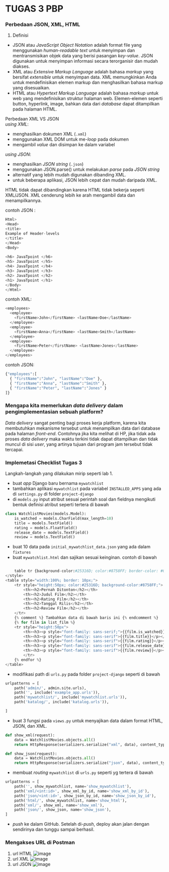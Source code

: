 # TUGAS 3 PBP
### Perbedaan JSON, XML, HTML

1. Definisi    
- JSON atau *JavaScript Object Notation* adalah format file yang menggunakan *human-readable text* untuk menyimpan dan mentransmisikan objek data yang berisi pasangan *key-value*. JSON digunakan untuk menyimpan informasi secara terorganisir dan mudah diakses. 
- XML atau  *Extensive Markup Language* adalah bahasa *markup* yang bersifat *extensible* untuk menyimpan data.  XML memungkinkan Anda untuk mendefinisikan elemen markup dan menghasilkan bahasa markup yang disesuaikan.
- HTML atau *Hypertext Markup Language* adalah bahasa *markup* untuk web yang mendefinisikan struktur halaman web. Elemen-elemen seperti button, hyperlink, image, bahkan data dari *database* dapat ditampilkan pada halaman HTML.      

Perbedaan XML VS JSON   
*using XML*:
- menghasilkan dokumen XML (`.xml`)
- menggunakan XML DOM untuk me-*loop* pada dokumen
- mengambil *value* dan disimpan ke dalam variabel

*using JSON*:
- menghasilkan *JSON string* (`.json`)
- menggunakan JSON.parse() untuk melakukan *parse* pada *JSON string*
- alternatif yang lebih mudah digunakan dibanding XML.
- untuk beberapa aplikasi, JSON lebih cepat dan mudah daripada XML.

HTML tidak dapat dibandingkan karena HTML tidak bekerja seperti XML/JSON. XML cenderung lebih ke arah mengambil data dan menampilkannya. 

contoh JSON :
```py
Html>    
<Head>  
<title>  
Example of Header-levels  
</title>  
</Head>  
<Body>   
  
<h6> JavaTpoint </h6>   
<h5> JavaTpoint </h5>  
<h4> JavaTpoint </h4>  
<h3> JavaTpoint </h3>  
<h2> JavaTpoint </h2>  
<h1> JavaTpoint </h1>  
</Body>  
</Html>  
```

contoh XML:
```py
<employees>
  <employee>
    <firstName>John</firstName> <lastName>Doe</lastName>
  </employee>
  <employee>
    <firstName>Anna</firstName> <lastName>Smith</lastName>
  </employee>
  <employee>
    <firstName>Peter</firstName> <lastName>Jones</lastName>
  </employee>
</employees>
```

contoh JSON:
```py
{"employees":[
  { "firstName":"John", "lastName":"Doe" },
  { "firstName":"Anna", "lastName":"Smith" },
  { "firstName":"Peter", "lastName":"Jones" }
]}
```


### Mengapa kita memerlukan *data delivery* dalam pengimplementasian sebuah platform?

*Data delivery* sangat penting bagi proses kerja platform, karena kita membutuhkan mekanisme tersebut untuk menampilkan data dari database pada halaman *front-end*. Contohnya jika kita  melihat  di HP, jika tidak ada proses *data delivery* maka waktu terkini tidak dapat ditampilkan dan tidak muncul di sisi *user*, yang artinya tujuan dari program jam tersebut tidak tercapai.


### Implemetasi Checklist Tugas 3

Langkah-langkah yang dilakukan mirip seperti lab 1.
- buat *app* Django baru bernama `mywatchlist`
- tambahkan aplikasi `mywatchlist` pada variabel `INSTALLED_APPS` yang ada di `settings.py` di folder `project-django`
- di `models.py` input atribut sesuai perintah soal dan fieldnya mengikuti bentuk definisi atribut seperti tertera di bawah
```py
class WatchlistMovies(models.Model):
    is_watched = models.CharField(max_length=10)
    title = models.TextField()
    rating = models.FloatField()
    release_date = models.TextField()
    review = models.TextField()
```
- buat 10 data pada `initial_mywatchlist_data.json` yang ada dalam `fixtures`
- buat `mywatchlist.html` dan sajikan sesuai keinginan. contoh di bawah
```py

    table tr {background-color:#25316D; color:#8758FF; border-color: #003865;}
</style>
<table style="width:100%; border: 10px;">
    <tr style="height:50px; color:#25316D; background-color:#8758FF;">
        <th><h2>Pernah Ditonton</h2></th>
        <th><h2>Judul Film</h2></th>
        <th><h2>Rating Film</h2></th>
        <th><h2>Tanggal Rilis</h2></th>
        <th><h2>Review Film</h2></th>
    </tr>
    {% comment %} Tambahkan data di bawah baris ini {% endcomment %}
    {% for film in list_film %}
    <tr style="height:50px">
        <th><h3><p style="font-family: sans-serif;">{{film.is_watched}}</p></h3></th>
        <th><h3><p style="font-family: sans-serif">{{film.title}}</p></h3></th>
        <th><h3><p style="font-family: sans-serif">{{film.rating}}</p></h3></th>        
        <th><h3><p style="font-family: sans-serif">{{film.release_date}}</p></h3></th>        
        <th><h3><p style="font-family: sans-serif">{{film.review}}</p></h3></th>
        </tr>
    {% endfor %}
</table>
```
- modifikasi path di `urls.py` pada folder `project-django` seperti di bawah
```py
urlpatterns = [
    path('admin/', admin.site.urls),
    path('', include('example_app.urls')),
    path('mywatchlist/', include('mywatchlist.urls')),
    path('katalog/', include('katalog.urls')),

]
```
- buat 3 fungsi pada `views.py` untuk menyajikan data dalam format HTML, JSON, dan XML.
```py
def show_xml(request):
    data = WatchlistMovies.objects.all()
    return HttpResponse(serializers.serialize("xml", data), content_type="application/xml")

def show_json(request):
    data = WatchlistMovies.objects.all()
    return HttpResponse(serializers.serialize("json", data), content_type="application/json")
```
- membuat *routing* `mywatchlist` di `urls.py` seperti yg tertera di bawah
```py
urlpatterns = [
    path('', show_mywatchlist, name='show_mywatchlist'),
    path('xml/<int:id>', show_xml_by_id, name='show_xml_by_id'),
    path('json/<int:id>', show_json_by_id, name='show_json_by_id'),
    path('html/', show_mywatchlist, name='show_html'),
    path('xml/', show_xml, name='show_xml'),
    path('json/', show_json, name='show_json'),
]
```
- *push* ke dalam GitHub. Setelah di-*push*, deploy akan jalan dengan sendirinya dan tunggu sampai berhasil.


### Mengakses URL di Postman
1. url HTML
![image](https://user-images.githubusercontent.com/106417802/191498370-32937d2a-2926-4684-95ce-256fffd89d23.png)
2. url XML
![image](https://user-images.githubusercontent.com/106417802/191499049-707f81e3-68ff-4530-810a-36f91574fcd8.png)
3. url JSON
![image](https://user-images.githubusercontent.com/106417802/191499127-216fb8b3-8fd3-4f3b-b2c9-808e051cd4dd.png)


